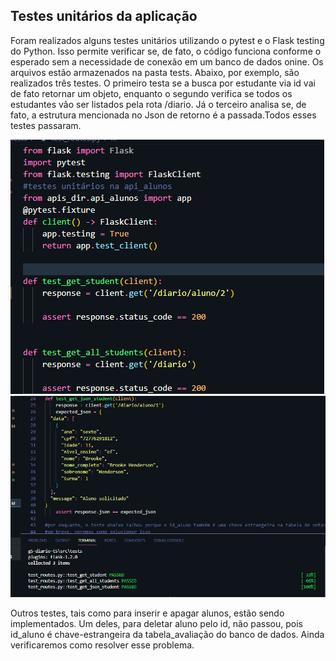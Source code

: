 ## Testes unitários da aplicação
Foram realizados alguns testes unitários utilizando o pytest e o Flask testing do Python. Isso permite verificar se, de fato, o código funciona conforme o esperado sem a necessidade de conexão em um banco de dados onine. Os arquivos estão armazenados na pasta tests. 
Abaixo, por exemplo, são realizados três testes.  O primeiro testa se a busca por estudante via id vai de fato retornar um objeto, enquanto o segundo verifica se todos os estudantes vão ser listados pela rota /diario. Já o terceiro analisa se, de fato, a estrutura mencionada no Json de retorno é a passada.Todos esses testes passaram. 

![Alt text](image-14.png)
![Alt text](image-15.png)

Outros testes, tais como para inserir e apagar alunos, estão sendo implementados. Um deles, para deletar aluno pelo id, não passou, pois id_aluno é chave-estrangeira da tabela_avaliação do banco de dados. Ainda verificaremos como resolver esse problema. 
